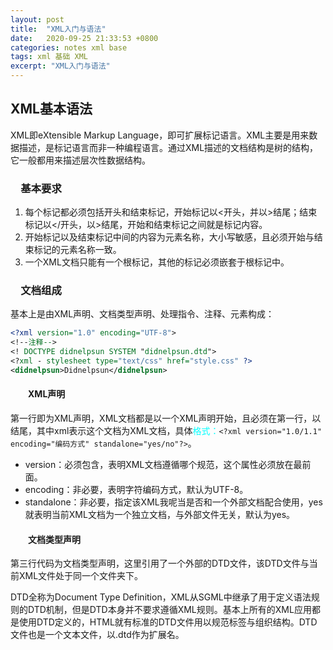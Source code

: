 ```yaml
---
layout: post
title:  "XML入门与语法"
date:   2020-09-25 21:33:53 +0800
categories: notes xml base
tags: xml 基础 XML
excerpt: "XML入门与语法"
---
```


## XML基本语法

XML即eXtensible Markup Language，即可扩展标记语言。XML主要是用来数据描述，是标记语言而非一种编程语言。通过XML描述的文档结构是树的结构，它一般都用来描述层次性数据结构。

### &emsp;基本要求

1. 每个标记都必须包括开头和结束标记，开始标记以<开头，并以>结尾；结束标记以<\/开头，以>结尾，开始和结束标记之间就是标记内容。
2. 开始标记以及结束标记中间的内容为元素名称，大小写敏感，且必须开始与结束标记的元素名称一致。
3. 一个XML文档只能有一个根标记，其他的标记必须嵌套于根标记中。

### &emsp;文档组成

基本上是由XML声明、文档类型声明、处理指令、注释、元素构成：

```xml
<?xml version="1.0" encoding="UTF-8">
<!--注释-->
<! DOCTYPE didnelpsun SYSTEM "didnelpsun.dtd">
<?xml - stylesheet type="text/css" href="style.css" ?>
<didnelpsun>Didnelpsun</didnelpsun>
```

#### &emsp;&emsp;XML声明

第一行即为XML声明，XML文档都是以一个XML声明开始，且必须在第一行，以<?开始，以?>结尾，其中xml表示这个文档为XML文档，具体<span style="color:aqua">格式：</span>`<?xml version="1.0/1.1" encoding="编码方式" standalone="yes/no"?>`。

+ version：必须包含，表明XML文档遵循哪个规范，这个属性必须放在最前面。
+ encoding：非必要，表明字符编码方式，默认为UTF-8。
+ standalone：非必要，指定该XML我呢当是否和一个外部文档配合使用，yes就表明当前XML文档为一个独立文档，与外部文件无关，默认为yes。

#### &emsp;&emsp;文档类型声明

第三行代码为文档类型声明，这里引用了一个外部的DTD文件，该DTD文件与当前XML文件处于同一个文件夹下。

DTD全称为Document Type Definition，XML从SGML中继承了用于定义语法规则的DTD机制，但是DTD本身并不要求遵循XML规则。基本上所有的XML应用都是使用DTD定义的，HTML就有标准的DTD文件用以规范标签与组织结构。DTD文件也是一个文本文件，以.dtd作为扩展名。
